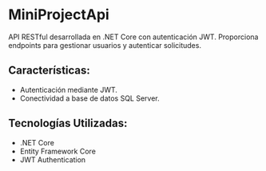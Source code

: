 # MiniProjectApi
API RESTful desarrollada en .NET Core con autenticación JWT. Proporciona endpoints para gestionar usuarios y autenticar solicitudes.
## Características:

* Autenticación mediante JWT.
* Conectividad a base de datos SQL Server.

## Tecnologías Utilizadas:

* .NET Core
* Entity Framework Core
* JWT Authentication

